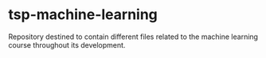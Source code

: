 # tsp-machine-learning
 Repository destined to contain different files related to the machine learning course throughout its development.
